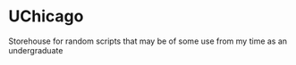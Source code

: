 UChicago
======================

Storehouse for random scripts that may be of some use from my time
as an undergraduate

